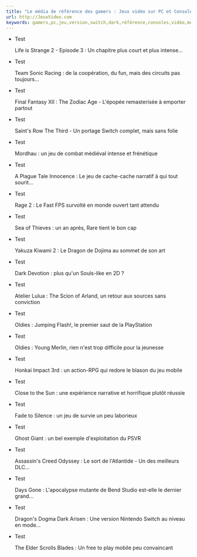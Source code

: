 ```yaml
---
title: "Le média de référence des gamers : Jeux vidéo sur PC et Consoles"
url: http://JeuxVideo.com
keywords: gamers,pc,jeu,version,switch,dark,référence,consoles,vidéo,média,zodiac,xii,yakuza,jeux,oldies,young,test
---
```

-   Test

    Life is Strange 2 - Episode 3 : Un chapitre plus court et plus intense\...

-   Test

    Team Sonic Racing : de la coopération, du fun, mais des circuits pas toujours\...

-   Test

    Final Fantasy XII : The Zodiac Age - L\'épopée remasterisée à emporter partout

-   Test

    Saint\'s Row The Third - Un portage Switch complet, mais sans folie

-   Test

    Mordhau : un jeu de combat médiéval intense et frénétique

-   Test

    A Plague Tale Innocence : Le jeu de cache-cache narratif à qui tout sourit\...

-   Test

    Rage 2 : Le Fast FPS survolté en monde ouvert tant attendu

-   Test

    Sea of Thieves : un an après, Rare tient le bon cap

-   Test

    Yakuza Kiwami 2 : Le Dragon de Dojima au sommet de son art

-   Test

    Dark Devotion : plus qu\'un Souls-like en 2D ?

-   Test

    Atelier Lulua : The Scion of Arland, un retour aux sources sans conviction

-   Test

    Oldies : Jumping Flash!, le premier saut de la PlayStation

-   Test

    Oldies : Young Merlin, rien n\'est trop difficile pour la jeunesse

-   Test

    Honkai Impact 3rd : un action-RPG qui redore le blason du jeu mobile

-   Test

    Close to the Sun : une expérience narrative et horrifique plutôt réussie

-   Test

    Fade to Silence : un jeu de survie un peu laborieux

-   Test

    Ghost Giant : un bel exemple d\'exploitation du PSVR

-   Test

    Assassin\'s Creed Odyssey : Le sort de l\'Atlantide - Un des meilleurs DLC\...

-   Test

    Days Gone : L\'apocalypse mutante de Bend Studio est-elle le dernier grand\...

-   Test

    Dragon\'s Dogma Dark Arisen : Une version Nintendo Switch au niveau en mode\...

-   Test

    The Elder Scrolls Blades : Un free to play mobile peu convaincant
